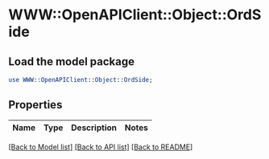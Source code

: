 # WWW::OpenAPIClient::Object::OrdSide

## Load the model package
```perl
use WWW::OpenAPIClient::Object::OrdSide;
```

## Properties
Name | Type | Description | Notes
------------ | ------------- | ------------- | -------------

[[Back to Model list]](../README.md#documentation-for-models) [[Back to API list]](../README.md#documentation-for-api-endpoints) [[Back to README]](../README.md)


